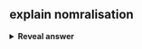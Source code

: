 ## explain nomralisation
<details>
<summary><b>Reveal answer</b></summary>
for dealing with different data ranges<br><br>Rescale data to have a common scale, typically 0,1<br>X' = (X - Xmin) / (Xmax - Xmin)<br><img src="../../../../../media/paste-7b2f83d6a9b653b46522551403ac92f0b1357915.jpg">
</details>
